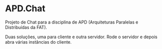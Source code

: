 # APD.Chat
Projeto de Chat para a disciplina de APD (Arquiteturas Paralelas e Distribuídas da FAT).

Duas soluções, uma para cliente e outra servidor.
Rode o servidor e depois abra várias instâncias do cliente.
